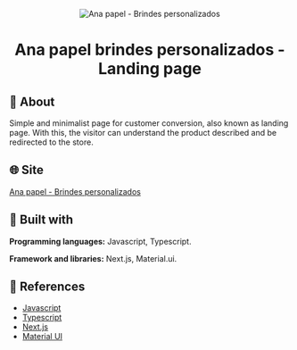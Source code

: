 <div align="center">

![Ana papel - Brindes personalizados](https://github.com/MoonDusk1996/landing-page-ana-papel/blob/main/public/favicon.jpg)

# Ana papel brindes personalizados - Landing page

</div>

## :ledger: About

Simple and minimalist page for customer conversion, also known as landing page. With this, the visitor can understand the product described and be redirected to the store.

## :globe_with_meridians: Site

[Ana papel - Brindes personalizados](https://landing-page-ana-papel.vercel.app/)

## :wrench: Built with

**Programming languages:** Javascript, Typescript.

**Framework and libraries:** Next.js, Material.ui.

## :mag_right: References

- [Javascript](https://developer.mozilla.org/en-US/docs/Web/javascript/)
- [Typescript](https://www.typescriptlang.org/)
- [Next.js](https://nextjs.org/)
- [Material UI](https://mui.com/)
